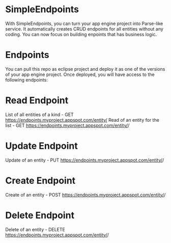 # SimpleEndpoints
With SimpleEndpoints, you can turn your app engine project into Parse-like service. It automatically creates CRUD endpoints for all entities without any coding. You can now focus on building enpoints that has business logic.

# Endpoints
You can pull this repo as eclipse project and deploy it as one of the versions of your app engine project. Once deployed, you will have access to the following endpoints:

# Read Endpoint
List of all entities of a kind - GET https://endpoints.myproject.appspot.com/entity/<kind>
Read of an entity for the list - GET https://endpoints.myproject.appspot.com/entity/<kind>/<id>

# Update Endpoint
Update of an entity - PUT https://endpoints.myproject.appspot.com/entity/<kind>/<id>

# Create Endpoint
Create of an entity - POST https://endpoints.myproject.appspot.com/entity/<kind>/<id>

# Delete Endpoint
Delete of an entity - DELETE https://endpoints.myproject.appspot.com/entity/<kind>/<id>
